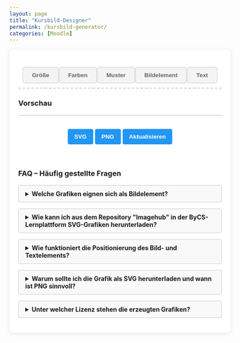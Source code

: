 ```yaml
---
layout: page
title: "Kursbild-Designer"
permalink: /kursbild-generator/
categories: [Moodle]
---
```

<style>
        h1 {
            text-align: center;
            color: #333;
        }
        .container {
            display: flex;
            flex-direction: column;
            gap: 20px;
            min-width: 350px;
        }
        .controls {
            background-color: white;
            padding: 20px;
            border-radius: 8px;
            box-shadow: 0 2px 10px rgba(0, 0, 0, 0.1);
        }
        .control-group {
            margin-bottom: 15px;
        }
        label {
            display: block;
            margin-bottom: 5px;
            font-weight: 600;
        }
        select,
        input {
            padding: 8px;
            border: 1px solid #ddd;
            border-radius: 4px;
        }
        .color-inputs,
        .size-inputs,
        .pattern-selection {
            display: grid;
            grid-template-columns: repeat(3, 1fr);
            gap: 10px;
            padding: 8px;
        }
        /* Für mittlere Bildschirme: nur zwei Spalten */
        @media (max-width: 768px) {
            .color-inputs,
            .size-inputs,
            .pattern-selection {
                grid-template-columns: repeat(2, 1fr);
            }
        }
        /* Für kleine Bildschirme: eine Spalte */
        @media (max-width: 480px) {
            .color-inputs,
            .size-inputs,
            .pattern-selection {
                grid-template-columns: 1fr;
            }
        }
        #text-color, .color-inputs input {
            padding: 0px;
        }
        button {
            background-color: #4CAF50;
            color: white;
            border: none;
            padding: 10px 15px;
            border-radius: 4px;
            cursor: pointer;
            font-weight: 600;
            margin-top: 10px;
        }
        button:hover {
            background-color: #45a049;
        }
        #svg-container {
            width: 100%;
            border: 1px solid #ddd;
            overflow: hidden;
            position: relative;
        }
        .download-section {
            margin-top: 20px;
            text-align: center;
        }
        #download-btn, #download-png-btn,
        #generate-btn {
            background-color: #2196F3;
        }
        #download-btn:hover {
            background-color: #0b7dda;
        }
        .pattern-selection label {
            display: flex;
            align-items: center;
            gap: 5px;
        }
        .pattern-selection input[type="radio"] {
            margin: 0;
        }
        .image-size-slider {
            margin-top: 10px;
        }
        .color-section {
            display: flex;
            flex-direction: column;
            gap: 10px;
        }
        .secondary-color-container {
            transition: opacity 0.3s;
        }
        .disabled {
            opacity: 0.5;
            pointer-events: none;
        }
        .hidden {
            display: none;
        }
                /* Style für die Navigation */
        .navigation {
            display: flex;
            flex-direction: row;
            flex-wrap: wrap;
            justify-content: space-around;
            margin-bottom: 20px;
            padding: 10px;
            border-bottom: dashed 2px #ccc;
        }
        /* Tablet: 2 Elemente pro Zeile */
        @media (max-width: 768px) {
            .navigation {
                justify-content: space-between;
            }
            .navigation > * {
                flex: 0 0 48%;
                margin-bottom: 10px;
            }
        }
        /* Smartphone: 1 Element pro Zeile */
        @media (max-width: 480px) {
            .navigation > * {
                flex: 0 0 100%;
            }
        }
        .tab-button {
            padding: 10px 20px;
            cursor: pointer;
            border: 1px solid #ccc;
            background-color: #f4f4f4;
            color: #656565;
        }
        .tab-button:hover {
            background-color: #ddd;
        }
        .tab-button.active {
            background-color: #3498db;
            color: white;
        }
        /* Style für den Inhalt der Tabs */
        .tab-content {
            display: none;
            margin-bottom: 12px;
            width: 600px;
            }
        .tab-content.active {
            display: block;
        }
        details {
            margin-bottom: 1em;
            background: #f9f9f9;
            border: 1px solid #ccc;
            padding: 10px 15px;
            border-radius: 4px;
            }
            summary {
            cursor: pointer;
            font-weight: bold;
            outline: none;
            }
            summary::-webkit-details-marker {
            margin-right: 10px;
            }
</style>
<div class="controls">
<div class="navigation">
    <button class="tab-button" onclick="openTab(event, 'options')">Größe</button>
    <button class="tab-button" onclick="openTab(event, 'colors')">Farben</button>
    <button class="tab-button" onclick="openTab(event, 'pattern')">Muster</button>
    <button class="tab-button" onclick="openTab(event, 'image')">Bildelement</button>
    <button class="tab-button" onclick="openTab(event, 'text')">Text</button>
</div>
<div class="tab-content" id="options">
    <div class="control-group">
        <label for="preset">Optimiert für</label>
        <select id="preset">
            <option value="1800x390">Kursbild im Kurs</option>
            <option value="1800x600">Kursbild in der Übersicht</option>
            <option value="900x520">Drive Space</option>
            <option value="600x600">Quadratisch</option>
            <option value="custom">Benutzerdefiniert</option>
        </select>
    </div>
    <div class="control-group hidden" id="custom-dimensions">
        <label>Abmessungen</label>
        <div class="size-inputs">
            <div>
                <label for="width">Breite (px)</label>
                <input type="number" id="width" value="1800" min="200" max="2000">
            </div>
            <div>
                <label for="height">Höhe (px)</label>
                <input type="number" id="height" value="360" min="100" max="800">
            </div>
        </div>
    </div>
</div>
<div class="tab-content" id="colors">
    <div class="control-group color-section">
        <label>Farbverlauf</label>
        <select id="gradient-type" style="max-width: 250px">
            <option value="linear">Linear (Links nach Rechts)</option>
            <option value="linear-top-bottom">Linear (Oben nach Unten)</option>
            <option value="radial">Radial (Mitte nach Außen)</option>
            <option value="diagonal">Diagonal</option>
            <option value="none">Ohne</option>
        </select>
        <div class="color-inputs" id="color-selection">
            <div>
                <label for="primary-color">Primärfarbe</label>
                <input type="color" id="primary-color" value="#3498db">
                <label><input type="checkbox" id="primary-transparent"> Transparent</label>
            </div>
            <div class="secondary-color-container" id="secondary-color-container">
                <label for="secondary-color">Sekundärfarbe</label>
                <input type="color" id="secondary-color" value="#2ecc71">
                <label><input type="checkbox" id="secondary-transparent"> Transparent</label>
            </div>
        </div>
    </div>
</div>
<div class="tab-content" id="pattern">
    <div class="control-group">
        <label>Hintergundmuster</label>
        <div class="pattern-selection" id="pattern-selection">
            <label><input type="radio" name="pattern" value="none" checked> Ohne</label>
            <label><input type="radio" name="pattern" value="waves"> Wellen</label>
            <label><input type="radio" name="pattern" value="circles"> Kreise</label>
            <label><input type="radio" name="pattern" value="dots"> Punkte</label>
            <label><input type="radio" name="pattern" value="dabs"> Sprenkel</label>
            <label><input type="radio" name="pattern" value="stars"> Sternenhimmel</label>
            <label><input type="radio" name="pattern" value="lines"> Linien</label>
            <label><input type="radio" name="pattern" value="grid"> Gitter</label>
            <label><input type="radio" name="pattern" value="crosses"> Kreuze</label>  
        </div>
    </div>
        <label>Animationstyp</label>
        <select id="animation-type">
            <option value="none">Ohne</option>
            <option value="translate">Bewegung links nach rechts</option>
            <option value="translate2">Bewegung oben nach unten</option>
            <option value="rotate">Rotation</option>
            <option value="fade">Ausblenden</option>
            <option value="diagonal">Diagonal</option>
        </select>
<br><br>
<label>Animationsgeschwindigkeit</label>
<select id="animation-speed">
<option value="slow">Langsam</option>
<option value="medium" selected>Mittel</option>
<option value="fast">Schnell</option>
</select>
</div>
<div class="tab-content" id="image">
    <div class="control-group">
        <label>Bild-Element hochladen (SVG)</label>
        <input type="file" id="image-upload" accept="image/svg+xml"><br><br>
        <div id="image-controls" class="hidden">
            <label for="image-size">Bildgröße:</label>
            <input type="range" id="image-size" class="image-size-slider" min="25" max="300" value="100">
            <label for="image-position" class="hidden">Bildposition x:</label>
            <input type="range" id="image-position" class="image-position-slider hidden" min="0" max="100"
                value="50">
            <label for="image-position" class="hidden">Bildposition y:</label>
            <input type="range" id="image-position-y" class="image-position-slider hidden" min="-100" max="100"
                value="0">
            <br>
            <button id="reset-position-btn">Position zurücksetzen</button>
        </div>
    </div>
</div>
<div class="tab-content" id="text">
    <div class="control-group">
        <div class="control-group">
            <label for="text-input">Text hinzufügen:</label>
            <input type="text" id="text-input" placeholder="Hier Text eingeben...">
        </div>
        <!-- Text-Steuerelemente, anfangs ausgeblendet -->
        <div id="text-controls" class="hidden">
            <div class="control-group">
                <label for="text-size">Textgröße:</label>
                <input type="range" id="text-size" min="10" max="500" value="40">
            </div>
            <div>
                <label for="text-color">Textfarbe</label>
                <input type="color" id="text-color" value="#ffffff">
            </div>
            <br>
            <div class="control-group">
                <label for="text-font">Schriftart:</label>
                <select id="text-font">
                    <option value="Arial, sans-serif">Arial</option>
                    <option value="'Times New Roman', serif">Times New Roman</option>
                    <option value="'Courier New', monospace">Courier New</option>
                    <option value="Georgia, serif">Georgia</option>
                    <option value="Verdana, sans-serif">Verdana</option>
                    <option value="Impact, sans-serif">Impact</option>
                </select>
            </div>
            <div class="control-group hidden">
                <label for="text-position">Horizontale Position:</label>
                <input type="range" id="text-position" min="0" max="100" value="50">
            </div>
            <div class="control-group hidden">
                <label for="text-position-y">Vertikale Position:</label>
                <input type="range" id="text-position-y" min="-100" max="100" value="0">
            </div>
            <button id="reset-text-position-btn" class="button">Text zentrieren</button>
        </div>
</div></div>
<div class="preview">
    <h3>Vorschau</h3>
    <div id="svg-container"></div>
    <div class="download-section">
        <button id="download-btn">SVG</button>
        <button id="download-png-btn">PNG</button>
        <button id="generate-btn">Aktualisieren</button>
    </div>
</div>
<br><br>
<h3>FAQ – Häufig gestellte Fragen</h3>
<details>
    <summary>Welche Grafiken eignen sich als Bildelement?</summary>
    <p>Die Grafiken müssen im SVG-Format vorliegen. Geeignete Dateien können aus dem Repository "Imagehub" in der ByCS-Lernplattform heruntergeladen werden.
    </p>
  </details>
<details>
    <summary>Wie kann ich aus dem Repository "Imagehub" in der ByCS-Lernplattform SVG-Grafiken herunterladen?</summary>
    <p>Gehe in der Lernplattform zu <a href="https://www.bycs.de/hilfe-und-tutorials/lernplattform/meine-dateien-fuer-lernende/index.html">Meine Dateien</a> und füge dort aus dem Imagehub die gewünschten Grafiken zu deinen Dateien hinzu. Nach dem Speichern kannst du Sie von dort bequem herunterladen.
    Achtung: Das Repository steht nur bayerischen Lehrkräften zu Verfügung.
    </p>
  </details>
  <details>
  <summary>Wie funktioniert die Positionierung des Bild- und Textelements?</summary>
  <p>
    - Sobald du ein SVG hochgeladen hast, erscheint im Vorschaubereich dein Bild als ein verschiebbares Element.<br>
    - Du kannst das Bild und den Text mit der Maus oder per Finger (auf Touchscreens) verschieben.<br>
    - Die Bild- und Textgröße lässt sich über den Schieberegler einstellen.<br>
    - Mit dem Button „Position zurücksetzen“ wird die Bild- oder Textposition auf den Standard (zentrale Platzierung) zurückgesetzt.
  </p>
</details>
<details>
    <summary>Warum sollte ich die Grafik als SVG herunterladen und wann ist PNG sinnvoll?</summary>
    <p>
      SVG (Scalable Vector Graphics) bietet den Vorteil, dass die Grafiken verlustfrei skaliert werden können und somit auf allen Bildschirmgrößen gestochen scharf aussehen. Dadurch eignet sich SVG besonders gut für moderne Web-Anwendungen und responsive Designs.<br><br>
      Lade das PNG herunter, wenn du es als Bild im Drive Space verwenden möchtest, da SVG hier nicht unterstützt wird. PNG-Dateien sind rasterbasiert und unterstützen keine Animationen.
    </p>
  </details>
<details>
    <summary>Unter welcher Lizenz stehen die erzeugten Grafiken?</summary>
  <p>Die erzeugten Bilder stehen (abhängig vom hochgeladenen Bildelement) unter der Lizenz <a
    href="https://creativecommons.org/publicdomain/zero/1.0/deed.de" target="_blank"
    rel="license noopener noreferrer">CC0 1.0</a>.
    </p>
  </details>
</div>
<script>
        document.addEventListener("DOMContentLoaded", () => {
                const widthInput = document.getElementById("width");
                const heightInput = document.getElementById("height");
                // Wertebereich
                const widthMin = parseInt(widthInput.min);
                const widthMax = parseInt(widthInput.max);
                const heightMin = parseInt(heightInput.min);
                const heightMax = parseInt(heightInput.max);
                function validateInput(input, min, max) {
                    let value = parseInt(input.value);
                    if (isNaN(value)) {
                        input.value = min;
                        return;
                    }
                    if (value < min) {
                        input.value = min;
                        alert(`Wert zu klein! Mindestwert ist ${min}px.`);
                    } else if (value > max) {
                        input.value = max;
                        alert(`Wert zu groß! Maximalwert ist ${max}px.`);
                    }
                }
                widthInput.addEventListener("change", () => {
                    validateInput(widthInput, widthMin, widthMax);
                });
                heightInput.addEventListener("change", () => {
                    validateInput(heightInput, heightMin, heightMax);
                });
            });
        </script>
   <script>
 document.addEventListener('DOMContentLoaded', function () {
    const generateBtn = document.getElementById('generate-btn');
    const downloadBtn = document.getElementById('download-btn');
    const downloadPngBtn = document.getElementById('download-png-btn');
    const svgContainer = document.getElementById('svg-container');
    const imageUpload = document.getElementById('image-upload');
    const imageSizeSlider = document.getElementById('image-size');
    const imagePositionSlider = document.getElementById('image-position');
    const imagePositionSliderY = document.getElementById('image-position-y');
    const resetPositionBtn = document.getElementById('reset-position-btn');
    const gradientType = document.getElementById('gradient-type');
    const secondaryColorContainer = document.getElementById('secondary-color-container');
    const primaryColor = document.getElementById('primary-color');
    const secondaryColor = document.getElementById('secondary-color');
    // Neue Text-Elemente
    const textInput = document.getElementById('text-input');
    const textSizeSlider = document.getElementById('text-size');
    const textPositionSlider = document.getElementById('text-position');
    const textPositionSliderY = document.getElementById('text-position-y');
    const textColorPicker = document.getElementById('text-color');
    const resetTextPositionBtn = document.getElementById('reset-text-position-btn');
    const textFontSelect = document.getElementById('text-font');
    let uploadedImage = null;
    let uploadedImageAspectRatio = 1;
    let isDragging = false;
    let currentX, currentY;
    let initialX, initialY;
    let draggingElement = null;
    // Text-Variablen
    let headerText = '';
    let isTextDragging = false;
    let textCurrentX, textCurrentY;
    let textInitialX, textInitialY;
    generateBtn.addEventListener('click', generateHeader);
    downloadBtn.addEventListener('click', downloadSVG);
    downloadPngBtn.addEventListener('click', downloadPNG);
    imageUpload.addEventListener('change', handleImageUpload);
    gradientType.addEventListener('change', toggleSecondaryColor);
    primaryColor.addEventListener('input', generateHeader);
    secondaryColor.addEventListener('input', generateHeader);
    document.getElementById('primary-transparent').addEventListener('change', generateHeader);
    document.getElementById('secondary-transparent').addEventListener('change', generateHeader);
    document.getElementById('pattern-selection').addEventListener('change', generateHeader);
    document.getElementById('animation-type').addEventListener('change', generateHeader);
    document.getElementById('animation-speed').addEventListener('change', generateHeader);
    document.getElementById('width').addEventListener('input', generateHeader);
    document.getElementById('height').addEventListener('input', generateHeader);
    imageSizeSlider.addEventListener('input', generateHeader);
    imagePositionSlider.addEventListener('input', generateHeader);
    imagePositionSliderY.addEventListener('input', generateHeader);
    resetPositionBtn.addEventListener('click', resetPosition);
    // Event-Listener für neue Text-Elemente
    textInput.addEventListener('input', updateHeaderText);
    textSizeSlider.addEventListener('input', generateHeader);
    textPositionSlider.addEventListener('input', generateHeader);
    textPositionSliderY.addEventListener('input', generateHeader);
    textColorPicker.addEventListener('input', generateHeader);
    resetTextPositionBtn.addEventListener('click', resetTextPosition);
    textFontSelect.addEventListener('change', generateHeader);
    function updateHeaderText() {
        headerText = textInput.value;
        if (headerText.trim() !== '') {
            document.getElementById('text-controls').classList.remove('hidden');
        }
        generateHeader();
    }
    function toggleSecondaryColor() {
        if (gradientType.value === 'none') {
            secondaryColorContainer.classList.add('disabled');
        } else {
            secondaryColorContainer.classList.remove('disabled');
        }
        generateHeader();
    }
    function handleImageUpload(event) {
        const file = event.target.files[0];
        if (file && file.type === 'image/svg+xml') {
            const reader = new FileReader();
            reader.onload = function (e) {
                uploadedImage = e.target.result;
                const parser = new DOMParser();
                const svgDoc = parser.parseFromString(uploadedImage, 'image/svg+xml');
                const svgElement = svgDoc.documentElement;
                let svgWidth = svgElement.getAttribute('width') || svgElement.getAttribute('viewBox')?.split(' ')[2];
                let svgHeight = svgElement.getAttribute('height') || svgElement.getAttribute('viewBox')?.split(' ')[3];
                if (svgWidth && typeof svgWidth === 'string') svgWidth = parseFloat(svgWidth);
                if (svgHeight && typeof svgHeight === 'string') svgHeight = parseFloat(svgHeight);
                if (!svgElement.getAttribute('viewBox') && svgWidth && svgHeight) {
                    svgElement.setAttribute('viewBox', `0 0 ${svgWidth} ${svgHeight}`);
                }
                if (svgWidth && svgHeight) {
                    uploadedImageAspectRatio = svgHeight / svgWidth;
                }
                uploadedImage = svgElement.outerHTML;
                document.getElementById('image-controls').classList.remove('hidden');
                generateHeader();
            };
            reader.readAsText(file);
        } else {
            alert('Bitte eine SVG-Datei hochladen.');
        }
    }
    function generateHeader() {
        const width = parseInt(document.getElementById('width').value);
        const height = parseInt(document.getElementById('height').value);
        const primaryTransparent = document.getElementById('primary-transparent').checked;
        const secondaryTransparent = document.getElementById('secondary-transparent').checked;
        const primaryColorValue = primaryTransparent ? 'transparent' : primaryColor.value;
        const secondaryColorValue = secondaryTransparent ? 'transparent' : secondaryColor.value;
        const pattern = document.querySelector('input[name="pattern"]:checked').value;
        const speed = document.getElementById('animation-speed').value;
        const animationType = document.getElementById('animation-type').value;
        const imageSize = parseInt(imageSizeSlider.value);
        const imagePosition = parseInt(imagePositionSlider.value);
        const imagePositionY = parseInt(imagePositionSliderY.value);
        const gradientTypeValue = gradientType.value;
        const duration = speed === 'slow' ? 15 : speed === 'fast' ? 5 : 10;
        // Text-Parameter
        const textSize = parseInt(textSizeSlider.value);
        const textPosition = parseInt(textPositionSlider.value);
        const textPositionY = parseInt(textPositionSliderY.value);
        const textColor = textColorPicker.value;
        const textFont = textFontSelect.value;
        let gradientDef = '';
        let fillColor = '';
        if (gradientTypeValue === 'none') {
            fillColor = `fill="${primaryColorValue}"`;
        } else {
            const gradientId = 'bg-gradient';
            fillColor = `fill="url(#${gradientId})"`;
            if (gradientTypeValue === 'linear') {
                gradientDef = `<linearGradient id="${gradientId}" x1="0%" y1="0%" x2="100%" y2="0%"><stop offset="0%" stop-color="${primaryColorValue}" /><stop offset="100%" stop-color="${secondaryColorValue}" /></linearGradient>`;
            } else if (gradientTypeValue === 'linear-top-bottom') {
                gradientDef = `<linearGradient id="${gradientId}" x1="0%" y1="0%" x2="0%" y2="100%"><stop offset="0%" stop-color="${primaryColorValue}" /><stop offset="100%" stop-color="${secondaryColorValue}" /></linearGradient>`;
            } else if (gradientTypeValue === 'radial') {
                gradientDef = `<radialGradient id="${gradientId}" cx="50%" cy="50%" r="70%" fx="50%" fy="50%"><stop offset="0%" stop-color="${primaryColorValue}" /><stop offset="100%" stop-color="${secondaryColorValue}" /></radialGradient>`;
            } else if (gradientTypeValue === 'diagonal') {
                gradientDef = `<linearGradient id="${gradientId}" x1="0%" y1="0%" x2="100%" y2="100%"><stop offset="0%" stop-color="${primaryColorValue}" /><stop offset="100%" stop-color="${secondaryColorValue}" /></linearGradient>`;
            }
        }
        // Bild-Element erstellen
        let uploadedImageElement = '';
        if (uploadedImage) {
            const imgWidth = width / 4 * imageSize / 100;
            const imgHeight = imgWidth * uploadedImageAspectRatio;
            const posX = (imagePosition / 100) * (width + imgWidth) - imgWidth;
            const posY = ((imagePositionY + 100) / 200) * (height + imgHeight) - imgHeight;
            const parser = new DOMParser();
            const svgDoc = parser.parseFromString(uploadedImage, 'image/svg+xml');
            const svgElement = svgDoc.documentElement;
            svgElement.setAttribute('width', "100%");
            svgElement.setAttribute('height', "100%");
            uploadedImageElement = `
                <svg 
                    id="draggable-image" 
                    x="${posX}" 
                    y="${posY}"
                    width="${imgWidth}" 
                    height="${imgHeight}" 
                    style="overflow: visible; cursor: move;"
                >
                    ${svgElement.outerHTML}
                </svg>
            `;
        }
        // Text-Element erstellen
        let textElement = '';
        if (headerText && headerText.trim() !== '') {
            const fontSize = Math.max(10, Math.min(500, textSize)); // Begrenze Schriftgröße zwischen 10 und 500
            // Positionierung ähnlich wie beim Bild
            const posX = (textPosition / 100) * width;
            const posY = ((textPositionY + 100) / 200) * height;
            textElement = `
                <text 
                    id="draggable-text" 
                    x="${posX}" 
                    y="${posY}" 
                    font-family="${textFont}" 
                    font-size="${fontSize}" 
                    fill="${textColor}" 
                    text-anchor="middle" 
                    dominant-baseline="middle"
                    style="cursor: move; user-select: none;"
                >${headerText}</text>
            `;
        }
        // SVG zusammenbauen
        const svg = `<svg xmlns="http://www.w3.org/2000/svg" viewBox="0 0 ${width} ${height}" width="100%" height="100%">
            <defs>${gradientDef}${createPattern(pattern, primaryColorValue, duration, animationType)}</defs>
            <rect width="100%" height="100%" ${fillColor} />
            <rect width="100%" height="100%" fill="url(#${pattern}-pattern)" />
            ${uploadedImageElement}
            ${textElement}
        </svg>`;
        svgContainer.innerHTML = svg;
        // Drag-Events für Bild-Element
        if (uploadedImage) {
            const draggable = document.getElementById('draggable-image');
            if (draggable) {
                draggable.addEventListener('mousedown', function(e) {
                    draggingElement = 'image';
                    startDragging(e);
                });
                draggable.addEventListener('touchstart', function(e) {
                    draggingElement = 'image';
                    startDragging(e);
                }, { passive: false });
            }
        }
        // Drag-Events für Text-Element
        if (headerText && headerText.trim() !== '') {
            const draggableText = document.getElementById('draggable-text');
            if (draggableText) {
                draggableText.addEventListener('mousedown', function(e) {
                    draggingElement = 'text';
                    startDragging(e);
                });
                draggableText.addEventListener('touchstart', function(e) {
                    draggingElement = 'text';
                    startDragging(e);
                }, { passive: false });
            }
        }
        // Gemeinsame Drag-Events
        document.addEventListener('mousemove', drag);
        document.addEventListener('mouseup', stopDragging);
        document.addEventListener('touchmove', drag, { passive: false });
        document.addEventListener('touchend', stopDragging, { passive: false });
    }
    function startDragging(e) {
        e.preventDefault();
        isDragging = true;
        const rect = svgContainer.getBoundingClientRect();
        if (e.type === 'touchstart') {
            initialX = e.touches[0].clientX - rect.left;
            initialY = e.touches[0].clientY - rect.top;
        } else {
            initialX = e.clientX - rect.left;
            initialY = e.clientY - rect.top;
        }
        if (draggingElement === 'image') {
            const draggable = document.getElementById('draggable-image');
            currentX = parseFloat(draggable.getAttribute('x'));
            currentY = parseFloat(draggable.getAttribute('y'));
        } else if (draggingElement === 'text') {
            const draggableText = document.getElementById('draggable-text');
            currentX = parseFloat(draggableText.getAttribute('x'));
            currentY = parseFloat(draggableText.getAttribute('y'));
        }
    }
    function drag(e) {
        if (!isDragging) return;
        e.preventDefault();
        const rect = svgContainer.getBoundingClientRect();
        const width = parseInt(document.getElementById('width').value);
        const height = parseInt(document.getElementById('height').value);
        let newX, newY;
        if (e.type === 'touchmove') {
            newX = e.touches[0].clientX - rect.left;
            newY = e.touches[0].clientY - rect.top;
        } else {
            newX = e.clientX - rect.left;
            newY = e.clientY - rect.top;
        }
        const dx = newX - initialX;
        const dy = newY - initialY;
        if (draggingElement === 'image') {
            // Bild verschieben
            const imgWidth = (width / 4 * parseInt(imageSizeSlider.value) / 100);
            const imgHeight = imgWidth * uploadedImageAspectRatio;
            const updatedX = currentX + dx;
            const updatedY = currentY + dy;
            // Begrenze die Position
            const boundedX = Math.max(-imgWidth, Math.min(updatedX, width));
            const boundedY = Math.max(-imgHeight, Math.min(updatedY, height));
            const draggable = document.getElementById('draggable-image');
            draggable.setAttribute('x', boundedX);
            draggable.setAttribute('y', boundedY);
            // Berechne die Slider-Werte
            const posXPercentage = ((boundedX + imgWidth) / (width + imgWidth)) * 100; // 0-100
            const posYPercentage = (((boundedY + imgHeight) / (height + imgHeight)) * 200) - 100; // -100 bis 100
            imagePositionSlider.value = Math.round(Math.max(0, Math.min(100, posXPercentage)));
            imagePositionSliderY.value = Math.round(Math.max(-100, Math.min(100, posYPercentage)));
        } else if (draggingElement === 'text') {
            // Text verschieben
            const updatedX = currentX + dx;
            const updatedY = currentY + dy;
            // Begrenze die Position
            const boundedX = Math.max(0, Math.min(updatedX, width));
            const boundedY = Math.max(0, Math.min(updatedY, height));
            const draggableText = document.getElementById('draggable-text');
            draggableText.setAttribute('x', boundedX);
            draggableText.setAttribute('y', boundedY);
            // Berechne die Slider-Werte
            const posXPercentage = (boundedX / width) * 100; // 0-100
            const posYPercentage = ((boundedY / height) * 200) - 100; // -100 bis 100
            textPositionSlider.value = Math.round(Math.max(0, Math.min(100, posXPercentage)));
            textPositionSliderY.value = Math.round(Math.max(-100, Math.min(100, posYPercentage)));
        }
    }
    function stopDragging() {
        isDragging = false;
        draggingElement = null;
    }
    function resetPosition() {
        imagePositionSlider.value = 50; // Mitte auf X-Achse
        imagePositionSliderY.value = 0; // Mitte auf Y-Achse
        generateHeader();
    }
    function resetTextPosition() {
        textPositionSlider.value = 50; // Mitte auf X-Achse
        textPositionSliderY.value = 0; // Mitte auf Y-Achse
        generateHeader();
    }
    // Rest des Codes bleibt gleich
    function createPattern(type, color, duration, animation) {
        const duration_translate = duration;
        const duration_scale = duration * 8;
        const duration_rotate = duration * 32;
        const duration_fade = duration;
        let patternColor = color;
        if (color !== 'transparent') {
            const r = parseInt(color.slice(1, 3), 16);
            const g = parseInt(color.slice(3, 5), 16);
            const b = parseInt(color.slice(5, 7), 16);
            const brightness = (r * 299 + g * 587 + b * 114) / 1000;
            if (brightness > 128) {
                const darkerR = Math.max(0, r - 50);
                const darkerG = Math.max(0, g - 50);
                const darkerB = Math.max(0, b - 50);
                patternColor = `rgba(${darkerR}, ${darkerG}, ${darkerB}, 0.7)`;
            } else {
                const lighterR = Math.min(255, r + 50);
                const lighterG = Math.min(255, g + 50);
                const lighterB = Math.min(255, b + 50);
                patternColor = `rgba(${lighterR}, ${lighterG}, ${lighterB}, 0.7)`;
            }
        }
        let shape = '';
        if (type === 'none') {
            shape = ``;
        } else if (type === 'waves') {
            shape = `<path d="M-50 25 C-30 10, -10 10, 0 25 C10 40, 30 40, 50 25 C70 10, 90 10, 100 25 C110 40, 130 40, 150 25 C170 10, 190 10, 200 25 C210 40, 230 40, 250 25" stroke="${patternColor}" stroke-width="5" fill="none" /><path d="M150 25 C170 10, 190 10, 200 25 C210 40, 230 40, 250 25 C270 10, 290 10, 310 25 C320 40, 340 40, 360 25 C370 10, 390 10, 400 25" stroke="${patternColor}" stroke-width="1" fill="none" />`;
        } else if (type === 'circles') {
            shape = `<circle cx="30" cy="30" r="20" fill="none" stroke="${patternColor}" stroke-width="2" /><circle cx="90" cy="30" r="20" fill="none" stroke="${patternColor}" stroke-width="2" />`;
        } else if (type === 'dots') {
            shape = `<circle cx="15" cy="15" r="3" fill="${patternColor}" /><circle cx="45" cy="15" r="3" fill="${patternColor}" />`;
        } else if (type === 'dabs') {
            shape = `<circle cx="50" cy="20" r="2" fill="${patternColor}" /><circle cx="70" cy="30" r="2" fill="${patternColor}" /><circle cx="90" cy="40" r="2" fill="${patternColor}" /><circle cx="110" cy="50" r="2" fill="${patternColor}" />`;
        } else if (type === 'stars') {
            shape = `<circle cx="10" cy="10" r="2" fill="${patternColor}" /><circle cx="30" cy="50" r="2" fill="${patternColor}" /><circle cx="70" cy="80" r="2" fill="${patternColor}" /><circle cx="120" cy="20" r="2" fill="${patternColor}" /><circle cx="150" cy="60" r="2" fill="${patternColor}" />`;
        } else if (type === 'lines') {
            shape = `
                <line x1="30" y1="0" x2="30" y2="100%" stroke="${patternColor}" stroke-width="2" />
                <line x1="90" y1="0" x2="90" y2="100%" stroke="${patternColor}" stroke-width="2" />
            `;
        } else if (type === 'grid') {
            shape = `
                <line x1="30" y1="0" x2="30" y2="100%" stroke="${patternColor}" stroke-width="2" />
                <line x1="90" y1="0" x2="90" y2="100%" stroke="${patternColor}" stroke-width="2" />
                <line x1="0" y1="30" x2="100%" y2="30" stroke="${patternColor}" stroke-width="2" />
                <line x1="0" y1="90" x2="100%" y2="90" stroke="${patternColor}" stroke-width="2" />
            `;
        } else if (type === 'crosses') {
            shape = `
                <line x1="10" y1="10" x2="20" y2="20" stroke="${patternColor}" stroke-width="2" />
                <line x1="20" y1="10" x2="10" y2="20" stroke="${patternColor}" stroke-width="2" />
                <line x1="40" y1="10" x2="50" y2="20" stroke="${patternColor}" stroke-width="2" />
                <line x1="50" y1="10" x2="40" y2="20" stroke="${patternColor}" stroke-width="2" />
            `;
        }
        const size = (type === 'dots' || type === 'crosses') ? 30 : (type === 'circles') ? 60 : (type === 'grid' || type === 'lines') ? 60 : 100;
        let anim = '';
        if (animation !== 'none') {
            if (animation === 'translate') {
                anim = `<animateTransform attributeName="patternTransform" type="translate" values="0,0;${size * 2},0" dur="${duration_translate}s" repeatCount="indefinite" />`;
            } else if (animation === 'translate2') {
                anim = `<animateTransform attributeName="patternTransform" type="translate" values="0,0;0,${size * 2}" dur="${duration_translate}s" repeatCount="indefinite" />`;
            } else if (animation === 'rotate') {
                anim = `<animateTransform attributeName="patternTransform" type="rotate" values="0;360" dur="${duration_rotate}s" repeatCount="indefinite" />`;
            } else if (animation === 'fade') {
                anim = `<animate attributeName="opacity" values="1;0.1;1" dur="${duration_fade}s" repeatCount="indefinite" />`;
            } else if (animation === 'diagonal') {
                anim = `<animateTransform attributeName="patternTransform" type="translate" values="0,0;${size * 2},${size * 2}" dur="${duration_translate}s" repeatCount="indefinite" />`;
            }
        }
        let patternContent = `${anim}${shape}`;
        if (animation === 'fade') {
            patternContent = `<g>${patternContent}</g>`;
        }
        return `<pattern id="${type}-pattern" patternUnits="userSpaceOnUse" width="${size * 2}" height="${size}">${patternContent}</pattern>`;
    }
    function downloadSVG() {
        const svg = svgContainer.innerHTML;
        const blob = new Blob([svg], { type: 'image/svg+xml' });
        const url = URL.createObjectURL(blob);
        const link = document.createElement('a');
        link.href = url;
        link.download = 'header.svg';
        link.click();
        URL.revokeObjectURL(url);
    }
    function downloadPNG() {
        const width = parseInt(document.getElementById('width').value, 10);
        const height = parseInt(document.getElementById('height').value, 10);
        const svg = svgContainer.innerHTML;
        const svgBlob = new Blob([svg], { type: 'image/svg+xml' });
        const svgUrl = URL.createObjectURL(svgBlob);
        const img = new Image();
        img.onload = function() {
            const canvas = document.createElement('canvas');
            const ctx = canvas.getContext('2d');
            canvas.width = width;
            canvas.height = height;
            ctx.drawImage(img, 0, 0, width, height);
            canvas.toBlob(function(blob) {
                const url = URL.createObjectURL(blob);
                const link = document.createElement('a');
                link.href = url;
                link.download = 'header.png';
                link.click();
                URL.revokeObjectURL(url);
            }, 'image/png');
        };
        img.src = svgUrl;
    }
    const presetSelect = document.getElementById('preset');
    const widthInput = document.getElementById('width');
    const heightInput = document.getElementById('height');
    const customDimensions = document.getElementById('custom-dimensions');
    function setDimensions(value) {
        if (value === 'custom') {
            customDimensions.classList.remove('hidden');
        } else {
            customDimensions.classList.add('hidden');
            const dimensions = value.split('x');
            if (dimensions.length === 2) {
                widthInput.value = dimensions[0];
                heightInput.value = dimensions[1];
            }
        }
    }
    // Initialisiere die Dimensionen
    setDimensions(presetSelect.value);
    presetSelect.addEventListener('change', (e) => {
        setDimensions(e.target.value);
        generateHeader();
    });
    // Initial Header generieren
    generateHeader();
});
</script>
<script>
    function openTab(event, tabName) {
    // Alle Tab-Contents ausblenden
    var i, tabContents, tabButtons;
    tabContents = document.getElementsByClassName("tab-content");
    for (i = 0; i < tabContents.length; i++) {
    tabContents[i].classList.remove("active");
    }  
    // Alle Tab-Buttons deaktivieren
    tabButtons = document.getElementsByClassName("tab-button");
    for (i = 0; i < tabButtons.length; i++) {
    tabButtons[i].classList.remove("active");
    }  
    // Den aktuellen Tab anzeigen und Button aktivieren
    document.getElementById(tabName).classList.add("active");
    event.currentTarget.classList.add("active");
    }  
    // Öffne die erste Option beim Laden der Seite
    document.addEventListener("DOMContentLoaded", function() {
    document.querySelector(".tab-button").click();
    });
</script>